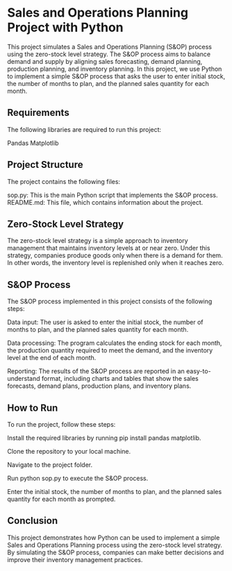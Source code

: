 # Sales and Operations Planning Project with Python
This project simulates a Sales and Operations Planning (S&OP) process using the zero-stock level strategy. The S&OP process aims to balance demand and supply by aligning sales forecasting, demand planning, production planning, and inventory planning. In this project, we use Python to implement a simple S&OP process that asks the user to enter initial stock, the number of months to plan, and the planned sales quantity for each month.


## Requirements
The following libraries are required to run this project:

Pandas
Matplotlib
## Project Structure
The project contains the following files:

sop.py: This is the main Python script that implements the S&OP process.
README.md: This file, which contains information about the project.
## Zero-Stock Level Strategy
The zero-stock level strategy is a simple approach to inventory management that maintains inventory levels at or near zero. Under this strategy, companies produce goods only when there is a demand for them. In other words, the inventory level is replenished only when it reaches zero.

## S&OP Process
The S&OP process implemented in this project consists of the following steps:

Data input: The user is asked to enter the initial stock, the number of months to plan, and the planned sales quantity for each month.

Data processing: The program calculates the ending stock for each month, the production quantity required to meet the demand, and the inventory level at the end of each month.

Reporting: The results of the S&OP process are reported in an easy-to-understand format, including charts and tables that show the sales forecasts, demand plans, production plans, and inventory plans.

## How to Run
To run the project, follow these steps:

Install the required libraries by running pip install pandas matplotlib.

Clone the repository to your local machine.

Navigate to the project folder.

Run python sop.py to execute the S&OP process.

Enter the initial stock, the number of months to plan, and the planned sales quantity for each month as prompted.

## Conclusion
This project demonstrates how Python can be used to implement a simple Sales and Operations Planning process using the zero-stock level strategy. By simulating the S&OP process, companies can make better decisions and improve their inventory management practices.